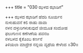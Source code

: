 +++
title = "030 ಝಳದ ಝಾಡಿಗೆ"

+++
ಝಳದ ಝಾಡಿಗೆ ಹೆದರಿ ಸೂರ್ಯನ  
ನುಳುಹುವನೆ ಕಲಿ ರಾಹು ದಾವಾ  
ನಳನ ದಳ್ಳುರಿಗಳುಕುವುದೆ ಜೀಮೂತ ಸಂದೋಹ  
ಫಲುಗುಣನ ಕಣೆಗಿಣೆಯ ಪವನಜ  
ನಳಬಳವ ಕೈಕೊಂಬ ಕರ್ಣನೆ  
ತಿಳಿಯಲಾ ಮಾದ್ರೇಶ ನನ್ನಯ ವ್ಯಥೆಯ ಕೇಳೆಂದ       ॥30॥